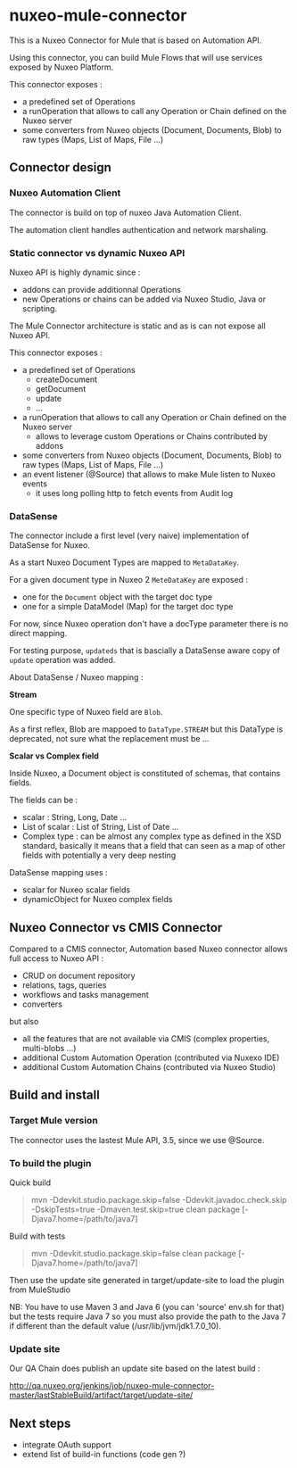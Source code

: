 # nuxeo-mule-connector

This is a Nuxeo Connector for Mule that is based on Automation API.

Using this connector, you can build Mule Flows that will use services exposed by Nuxeo Platform.

This connector exposes :

 - a predefined set of Operations
 - a runOperation that allows to call any Operation or Chain defined on the Nuxeo server
 - some converters from Nuxeo objects (Document, Documents, Blob) to raw types (Maps, List of Maps, File ...)

## Connector design

### Nuxeo Automation Client

The connector is build on top of nuxeo Java Automation Client.

The automation client handles authentication and network marshaling.

### Static connector vs dynamic Nuxeo API

Nuxeo API is highly dynamic since :

 - addons can provide additionnal Operations
 - new Operations or chains can be added via Nuxeo Studio, Java or scripting.

The Mule Connector architecture is static and as is can not expose all Nuxeo API.

This connector exposes :

 - a predefined set of Operations
     - createDocument
     - getDocument
     - update
     - ...
 - a runOperation that allows to call any Operation or Chain defined on the Nuxeo server
     - allows to leverage custom Operations or Chains contributed by addons
 - some converters from Nuxeo objects (Document, Documents, Blob) to raw types (Maps, List of Maps, File ...)
 - an event listener (@Source) that allows to make Mule listen to Nuxeo events
     - it uses long polling http to fetch events from Audit log

### DataSense

The connector include a first level (very naive) implementation of DataSense for Nuxeo.

As a start Nuxeo Document Types are mapped to `MetaDataKey`.

For a given document type in Nuxeo 2 `MeteDataKey` are exposed :

 - one for the `Document` object with the target doc type
 - one for a simple DataModel (Map) for the target doc type

For now, since Nuxeo operation don't have a docType parameter there is no direct mapping.

For testing purpose, `updateds` that is bascially a DataSense aware copy of `update` operation was added.

About DataSense / Nuxeo mapping :

**Stream**

One specific type of Nuxeo field are `Blob`.

As a first reflex, Blob are mappoed to `DataType.STREAM` but this DataType is deprecated, not sure what the replacement must be ...

**Scalar vs Complex field**

Inside Nuxeo, a Document object is constituted of schemas, that contains fields.

The fields can be : 

 - scalar : String, Long, Date ...
 - List of scalar : List  of String, List of Date ...
 - Complex type : can be almost any complex type as defined in the XSD standard, basically it means that a field that can seen as a map of other fields with potentially a very deep nesting

DataSense mapping uses :

 - scalar for Nuxeo scalar fields
 - dynamicObject for Nuxeo complex fields

## Nuxeo Connector vs CMIS Connector

Compared to a CMIS connector, Automation based Nuxeo connector allows full access to Nuxeo API :

 - CRUD on document repository
 - relations, tags, queries
 - workflows and tasks management
 - converters

but also

 - all the features that are not available via CMIS (complex properties, multi-blobs ...)
 - additional Custom Automation Operation (contributed via Nuxexo IDE)
 - additional Custom Automation Chains (contributed via Nuxeo Studio)

## Build and install

### Target Mule version

The connector uses the lastest Mule API, 3.5, since we use @Source.

### To build the plugin

Quick build

> mvn -Ddevkit.studio.package.skip=false -Ddevkit.javadoc.check.skip -DskipTests=true -Dmaven.test.skip=true clean package [-Djava7.home=/path/to/java7]

Build with tests

> mvn -Ddevkit.studio.package.skip=false clean package [-Djava7.home=/path/to/java7]

Then use the update site generated in target/update-site to load the plugin from MuleStudio

NB: You have to use Maven 3 and Java 6 (you can 'source' env.sh for that)
but the tests require Java 7 so you must also provide the path to the Java 7 if different than the default value (/usr/lib/jvm/jdk1.7.0_10).

### Update site

Our QA Chain does publish an update site based on the latest build :

http://qa.nuxeo.org/jenkins/job/nuxeo-mule-connector-master/lastStableBuild/artifact/target/update-site/

## Next steps

 - integrate OAuth support
 - extend list of build-in functions (code gen ?)


